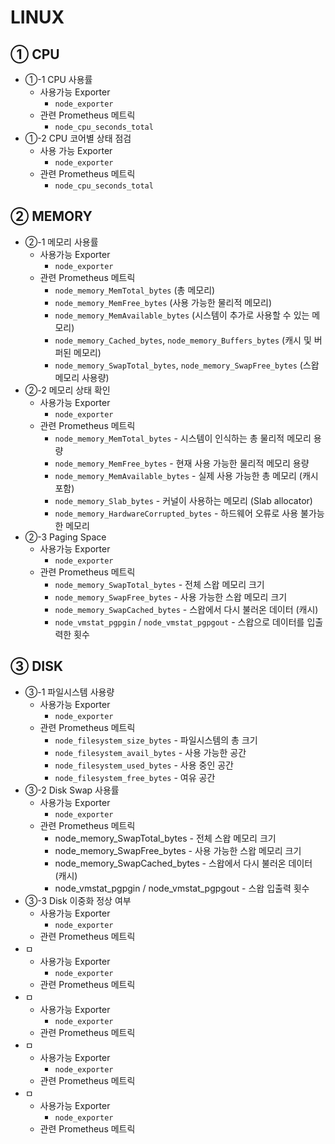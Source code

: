 # LINUX
## ① CPU
- ①-1 CPU 사용률
	-  사용가능 Exporter
		- `node_exporter`
	- 관련 Prometheus 메트릭
		- `node_cpu_seconds_total`
- ①-2 CPU 코어별 상태 점검
	- 사용 가능 Exporter
		- `node_exporter`
	- 관련 Prometheus 메트릭
		- `node_cpu_seconds_total`
## ② MEMORY
- ②-1 메모리 사용률
	- 사용가능 Exporter
		- `node_exporter`
	- 관련 Prometheus 메트릭
		- `node_memory_MemTotal_bytes` (총 메모리)
		- `node_memory_MemFree_bytes` (사용 가능한 물리적 메모리)
		- `node_memory_MemAvailable_bytes` (시스템이 추가로 사용할 수 있는 메모리)
		- `node_memory_Cached_bytes`, `node_memory_Buffers_bytes` (캐시 및 버퍼된 메모리)
		- `node_memory_SwapTotal_bytes`, `node_memory_SwapFree_bytes` (스왑 메모리 사용량)
- ②-2 메모리 상태 확인
	- 사용가능 Exporter
		- `node_exporter`
	- 관련 Prometheus 메트릭
		- `node_memory_MemTotal_bytes` - 시스템이 인식하는 총 물리적 메모리 용량
		- `node_memory_MemFree_bytes` - 현재 사용 가능한 물리적 메모리 용량
		- `node_memory_MemAvailable_bytes` - 실제 사용 가능한 총 메모리 (캐시 포함)
		- `node_memory_Slab_bytes` - 커널이 사용하는 메모리 (Slab allocator)
		- `node_memory_HardwareCorrupted_bytes` - 하드웨어 오류로 사용 불가능한 메모리
- ②-3 Paging Space
	- 사용가능 Exporter
		- `node_exporter`
	- 관련 Prometheus 메트릭
		- `node_memory_SwapTotal_bytes` - 전체 스왑 메모리 크기
		- `node_memory_SwapFree_bytes` - 사용 가능한 스왑 메모리 크기
		- `node_memory_SwapCached_bytes` - 스왑에서 다시 불러온 데이터 (캐시)
		- `node_vmstat_pgpgin` / `node_vmstat_pgpgout` - 스왑으로 데이터를 입출력한 횟수
## ③ DISK
- ③-1 파일시스템 사용량
	- 사용가능 Exporter
		- `node_exporter`
	- 관련 Prometheus 메트릭
		- `node_filesystem_size_bytes` - 파일시스템의 총 크기
		- `node_filesystem_avail_bytes` - 사용 가능한 공간
		- `node_filesystem_used_bytes` - 사용 중인 공간
		- `node_filesystem_free_bytes` - 여유 공간
- ③-2 Disk Swap 사용률
	- 사용가능 Exporter
		- `node_exporter`
	- 관련 Prometheus 메트릭
		- node_memory_SwapTotal_bytes - 전체 스왑 메모리 크기
		- node_memory_SwapFree_bytes - 사용 가능한 스왑 메모리 크기
		- node_memory_SwapCached_bytes - 스왑에서 다시 불러온 데이터 (캐시)
		- node_vmstat_pgpgin / node_vmstat_pgpgout - 스왑 입출력 횟수
- ③-3 Disk 이중화 정상 여부
	- 사용가능 Exporter
		- `node_exporter`
	- 관련 Prometheus 메트릭
- ㅁ
	- 사용가능 Exporter
		- `node_exporter`
	- 관련 Prometheus 메트릭
- ㅁ
	- 사용가능 Exporter
		- `node_exporter`
	- 관련 Prometheus 메트릭
- ㅁ
	- 사용가능 Exporter
		- `node_exporter`
	- 관련 Prometheus 메트릭
- ㅁ
	- 사용가능 Exporter
		- `node_exporter`
	- 관련 Prometheus 메트릭